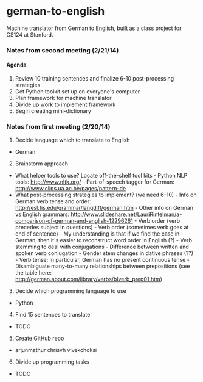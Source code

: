 german-to-english
=================

Machine translator from German to English, built as a class project for CS124 at Stanford. 

### Notes from second meeting (2/21/14)

#### Agenda
1. Review 10 training sentences and finalize 6-10 post-processing strategies
2. Get Python toolkit set up on everyone's computer
3. Plan framework for machine translator
4. Divide up work to implement framework
5. Begin creating mini-dictionary

### Notes from first meeting (2/20/14)

1. Decide language which to translate to English
  * German
2. Brainstorm approach
  * What helper tools to use? Locate off-the-shelf tool kits
        - Python NLP tools: http://www.nltk.org/
        - Part-of-speech tagger for German: http://www.clips.ua.ac.be/pages/pattern-de
  * What post-processing strategies to implement? (we need 6-10)
        - Info on German verb tense and order: http://esl.fis.edu/grammar/langdiff/german.htm
        - Other info on German vs English grammars: http://www.slideshare.net/LauriRintelman/a-comparison-of-german-and-english-12296261
        - Verb order (verb precedes subject in questions)
        - Verb order (sometimes verb goes at end of sentence)
            - My understanding is that if we find the case in German, then it's easier to reconstruct word order in English (?)
        - Verb stemming to deal with conjugations
        - Difference between written and spoken verb conjugation
        - Gender stem changes in dative phrases (??)   
        - Verb tense; in particular, German has no present continuous tense
        - Disambiguate many-to-many relationships between prepositions (see the table here: http://german.about.com/library/verbs/blverb_prep01.htm) 
3. Decide which programming language to use
  * Python
4. Find 15 sentences to translate
  * TODO
5. Create GitHub repo
  * arjunmathur chrisvh vivekchoksi
6. Divide up programming tasks
  * TODO
